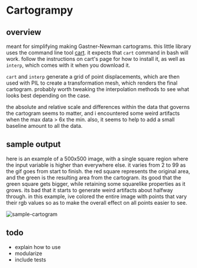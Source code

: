 # Cartogrampy

## overview
meant for simplifying making Gastner-Newman cartograms. this little library
uses the command line tool [cart](http://www-personal.umich.edu/~mejn/cart/doc/). it expects that
`cart` command in bash will work. follow the instructions on cart's page for how to install it,
as well as `interp`, which comes with it when you download it.

`cart` and `interp` generate a grid of point displacements, which are then used with PIL to
create a transformation mesh, which renders the final cartogram. probably worth tweaking the
interpolation methods to see what looks best depending on the case.


the absolute and relative scale and differences within the data that governs the cartogram
seems to matter, and i encountered some weird artifacts when the max data > 6x the min. also,
it seems to help to add a small baseline amount to all the data.

## sample output
here is an example of a 500x500 image, with a single square region where the input variable
is higher than everywhere else. it varies from 2 to 99 as the gif goes from start to finish.
the red square represents the original area, and the green is the resulting area from the 
cartogram. its good that the green square gets bigger, while retaining some squarelike properties
as it grows. its bad that it starts to generate weird artifacts about halfway through. in this
example, ive colored the entire image with points that vary their rgb values so as to make the 
overall effect on all points easier to see.

![sample-cartogram](https://github.com/kittles/cartogrampy/blob/master/sample_cartogram.gif)

## todo
  - explain how to use
  - modularize
  - include tests
